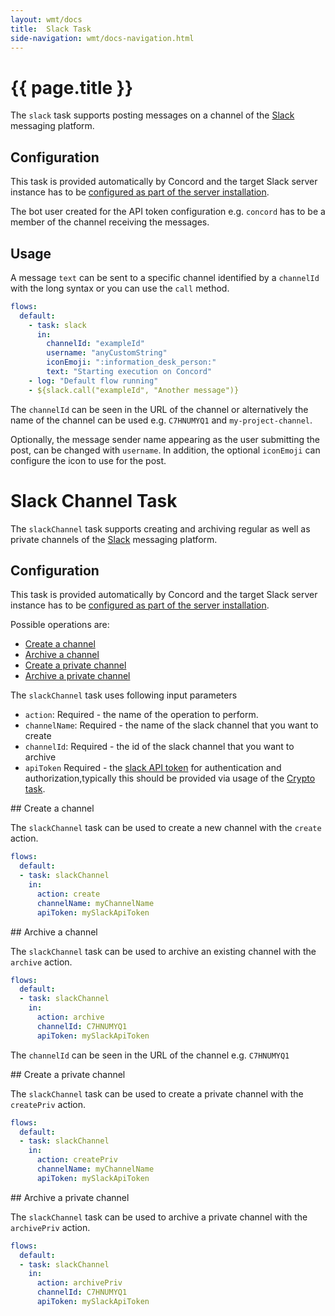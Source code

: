 ```yaml
---
layout: wmt/docs
title:  Slack Task
side-navigation: wmt/docs-navigation.html
---
```


# {{ page.title }}

The `slack` task supports posting messages on a channel of the
[Slack](https://slack.com/) messaging platform.

## Configuration

This task is provided automatically by Concord and the target Slack server
instance has to be
[configured as part of the server installation](../getting-started/configuration.html#slack).

The bot user created for the API token configuration e.g. `concord` has to be a
member of the channel receiving the messages.

## Usage

A message `text` can be sent to a specific channel identified by a `channelId`
with the long syntax or you can use the `call` method.

```yaml
flows:
  default:
    - task: slack
      in:
        channelId: "exampleId"
        username: "anyCustomString"
        iconEmoji: ":information_desk_person:"
        text: "Starting execution on Concord"
    - log: "Default flow running"
    - ${slack.call("exampleId", "Another message")}
```

The `channelId` can be seen in the URL of the channel or alternatively the name
of the channel can be used e.g. `C7HNUMYQ1` and `my-project-channel`.

Optionally, the message sender name appearing as the user submitting the post,
can be changed with `username`.  In addition, the optional `iconEmoji` can
configure the icon to use for the post.

# Slack Channel Task

The `slackChannel` task supports creating and archiving regular as well as private channels of the
[Slack](https://slack.com/) messaging platform.

## Configuration

This task is provided automatically by Concord and the target Slack server
instance has to be
[configured as part of the server installation](../getting-started/configuration.html#slack).


Possible operations are: 

- [Create a channel](#create)
- [Archive a channel](#archive)
- [Create a private channel](#createPriv)
- [Archive a private channel](#archivePriv)

The `slackChannel` task uses following input parameters

- `action`: Required - the name of the operation to perform.
- `channelName`: Required - the name of the slack channel that you want to create
- `channelId`: Required - the id of the slack channel that you want to archive
- `apiToken` Required - the [slack API token](https://api.slack.com/custom-integrations/legacy-tokens) for authentication and       authorization,typically this should be provided via usage of the [Crypto task](./crypto.html).

<a name="create"/>
## Create a channel

The `slackChannel` task can be used to create a new channel with the `create` action.

```yaml
flows:
  default:
  - task: slackChannel
    in:
      action: create
      channelName: myChannelName
      apiToken: mySlackApiToken
```

<a name="archive"/>
## Archive a channel

The `slackChannel` task can be used to archive an existing channel with the `archive` action.

```yaml
flows:
  default:
  - task: slackChannel
    in:
      action: archive
      channelId: C7HNUMYQ1
      apiToken: mySlackApiToken
```

The `channelId` can be seen in the URL of the channel  e.g. `C7HNUMYQ1`

<a name="createPriv"/>
## Create a private channel

The `slackChannel` task can be used to create a private channel with the `createPriv` action.

```yaml
flows:
  default:
  - task: slackChannel
    in:
      action: createPriv
      channelName: myChannelName
      apiToken: mySlackApiToken
```

<a name="archivePriv"/>
## Archive a private channel

The `slackChannel` task can be used to archive a private channel with the `archivePriv` action.

```yaml
flows:
  default:
  - task: slackChannel
    in:
      action: archivePriv
      channelId: C7HNUMYQ1
      apiToken: mySlackApiToken
```
